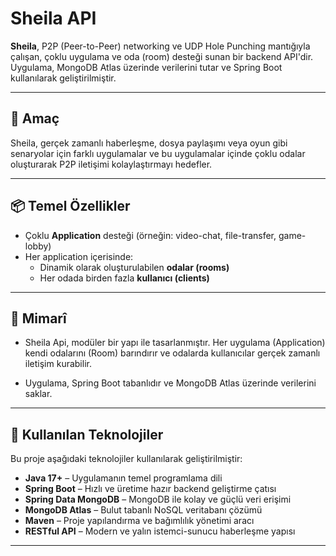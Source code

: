 # Sheila API

**Sheila**, P2P (Peer-to-Peer) networking ve UDP Hole Punching mantığıyla çalışan, çoklu uygulama ve oda (room) desteği sunan bir backend API'dir. Uygulama, MongoDB Atlas üzerinde verilerini tutar ve Spring Boot kullanılarak geliştirilmiştir.

---

## 🚀 Amaç

Sheila, gerçek zamanlı haberleşme, dosya paylaşımı veya oyun gibi senaryolar için farklı uygulamalar ve bu uygulamalar içinde çoklu odalar oluşturarak P2P iletişimi kolaylaştırmayı hedefler.

---

## 📦 Temel Özellikler

- Çoklu **Application** desteği (örneğin: video-chat, file-transfer, game-lobby)
- Her application içerisinde:
    - Dinamik olarak oluşturulabilen **odalar (rooms)**
    - Her odada birden fazla **kullanıcı (clients)**

---
## 🧱 Mimarî
- Sheila Api, modüler bir yapı ile tasarlanmıştır. Her uygulama (Application) kendi odalarını (Room) barındırır ve odalarda kullanıcılar gerçek zamanlı iletişim kurabilir.

- Uygulama, Spring Boot tabanlıdır ve MongoDB Atlas üzerinde verilerini saklar.

---

## 🧰 Kullanılan Teknolojiler

Bu proje aşağıdaki teknolojiler kullanılarak geliştirilmiştir:

- **Java 17+** – Uygulamanın temel programlama dili
- **Spring Boot** – Hızlı ve üretime hazır backend geliştirme çatısı
- **Spring Data MongoDB** – MongoDB ile kolay ve güçlü veri erişimi
- **MongoDB Atlas** – Bulut tabanlı NoSQL veritabanı çözümü
- **Maven** – Proje yapılandırma ve bağımlılık yönetimi aracı
- **RESTful API** – Modern ve yalın istemci-sunucu haberleşme yapısı  

---
